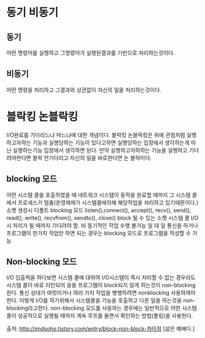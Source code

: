 # 동기 비동기

## 동기
어떤 명령어를 실행하고 그명령어가 실행된결과를 기반으로 처리하는것이다.

## 비동기
어떤 명령을 처리하고 그결과와 상관없이 자신의 일을 처리하는것이다.

# 블락킹 논블락킹
I/O완료를 기다리느냐 마느냐에 대한 개념이다. 블락킹 논블락킹은 위에 관점처럼 실행하고자하는 기능과 실행당하는 기능이 있다고하면 실행당하는 입장에서 생각하는게 아닌 실행하는기능 입장에서 생각하면 된다. 만약 실행하고자하하는 기능을 실행하고 기다려야한다면 블락 안기다리고 자신의 일을 바로한다면 논 블락이다.

## blocking 모드 
어떤 시스템 콜을 호출하였을 때 네트워크 시스템이 동작을 완료할 때까지 그 시스템 콜에서 프로세스가 멈춤(운영체제가 시스템콜에의해 해당작업을 처리하고 있기때문이다.) 소켓 생성시 디폴트 blocking 모드
listen(),connect(), accept(), recv(), send(), read(), write(), recvfrom(), sendto(), close()
block 될 수 있는 소켓 시스템 콜
I/O시 처리가 될 때까지 기다려야 함. 비 동기적인 작업 수행 불가능
일 대 일 통신을 하거나 프로그램이 한가지 작업만 하면 되는 경우는 blocking 모드로 프로그램을 작성할 수 가능

## Non-blocking 모드

I/O 입출력을 하다보면 시스템 콜에 대하여 I/O시스템이 즉시 처리할 수 없는 경우라도 시스템 콜이 바로 리턴되어 응용 프로그램이 block되지 않게 하는것이 non-blocking한다. 통신 상대가 여럿이거나 여러 가지 작업을 병행하려면 nonblocking 사용하여야 한다. 이렇게 I/O를 하기위해서 시스템콜을 기능을 호출하고 다른 일을 하는것을 non-blocking라고한다. non-blocking 모드를 사용하는 경우에는 일반적으로 어떤 시스템 콜이 성공적으로 실행될 때까지 계속 루프를 돌면서 확인하는 방법(폴링)을 사용한다. 


출처: http://imdsoho.tistory.com/entry/block-non-block-차이점 [삶은 예배다.]